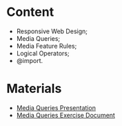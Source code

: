 # Content
- Responsive Web Design;
- Media Queries;
- Media Feature Rules;
- Logical Operators;
- @import.

# Materials
- [Media Queries Presentation](https://github.com/TheStormWeaver/Front-End/files/7395476/07.Media-Queries.pptx)
- [Media Queries Exercise Document](https://github.com/TheStormWeaver/Front-End/files/7395478/07.Media-Queries-Exercise.docx)
